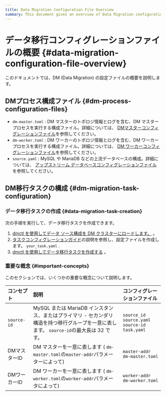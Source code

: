 ```yaml
---
title: Data Migration Configuration File Overview
summary: This document gives an overview of Data Migration configuration files.
---
```


# データ移行コンフィグレーションファイルの概要 {#data-migration-configuration-file-overview}

このドキュメントでは、DM (Data Migration) の設定ファイルの概要を説明します。

## DMプロセス構成ファイル {#dm-process-configuration-files}

-   `dm-master.toml` : DM マスターのトポロジ情報とログを含む、DM マスター プロセスを実行する構成ファイル。詳細については、 [<a href="/dm/dm-master-configuration-file.md">DMマスターコンフィグレーションファイル</a>](/dm/dm-master-configuration-file.md)を参照してください。
-   `dm-worker.toml` : DM ワーカーのトポロジ情報とログを含む、DM ワーカー プロセスを実行する構成ファイル。詳細については、 [<a href="/dm/dm-worker-configuration-file.md">DM ワーカーコンフィグレーションファイル</a>](/dm/dm-worker-configuration-file.md)を参照してください。
-   `source.yaml` : MySQL や MariaDB などの上流データベースの構成。詳細については、 [<a href="/dm/dm-source-configuration-file.md">アップストリーム データベースコンフィグレーションファイル</a>](/dm/dm-source-configuration-file.md)を参照してください。

## DM移行タスクの構成 {#dm-migration-task-configuration}

### データ移行タスクの作成 {#data-migration-task-creation}

次の手順を実行して、データ移行タスクを作成できます。

1.  [<a href="/dm/dm-manage-source.md#operate-data-source">dmctl を使用してデータ ソース構成を DM クラスターにロードします。</a>](/dm/dm-manage-source.md#operate-data-source) 。
2.  [<a href="/dm/dm-task-configuration-guide.md">タスクコンフィグレーションガイド</a>](/dm/dm-task-configuration-guide.md)の説明を参照し、設定ファイルを作成します。 `your_task.yaml` .
3.  [<a href="/dm/dm-create-task.md">dmctl を使用してデータ移行タスクを作成する</a>](/dm/dm-create-task.md) 。

### 重要な概念 {#important-concepts}

このセクションでは、いくつかの重要な概念について説明します。

| コンセプト       | 説明                                                                                    | コンフィグレーションファイル                                         |
| :---------- | :------------------------------------------------------------------------------------ | :----------------------------------------------------- |
| `source-id` | MySQL または MariaDB インスタンス、またはプライマリ - セカンダリ構造を持つ移行グループを一意に表します。 `source-id`の最大長は 32 です。 | `source_id` `source.yaml`<br/> `source-id` `task.yaml` |
| DMマスターID    | DM マスターを一意に表します ( `dm-master.toml`の`master-addr`パラメーターによって)                           | `master-addr` `dm-master.toml`                         |
| DMワーカーID    | DM ワーカーを一意に表します ( `dm-worker.toml`の`worker-addr`パラメータによって)                            | `worker-addr` `dm-worker.toml`                         |
